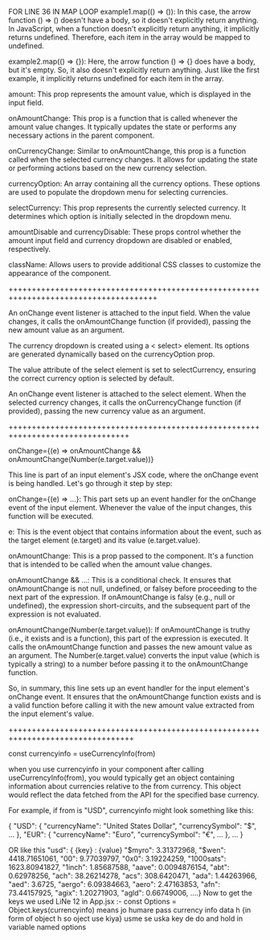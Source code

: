 
FOR LINE 36 IN MAP LOOP 
example1.map(() => ()): In this case, the arrow function () => () doesn't have a body, so it doesn't explicitly return anything. In JavaScript, when a function doesn't explicitly return anything, it implicitly returns undefined. Therefore, each item in the array would be mapped to undefined.

example2.map(() => {}): Here, the arrow function () => {} does have a body, but it's empty. So, it also doesn't explicitly return anything. Just like the first example, it implicitly returns undefined for each item in the array.





amount: This prop represents the amount value, which is displayed in the input field.

onAmountChange: This prop is a function that is called whenever the amount value changes. It typically updates the state or performs any necessary actions in the parent component.

onCurrencyChange: Similar to onAmountChange, this prop is a function called when the selected currency changes. It allows for updating the state or performing actions based on the new currency selection.

currencyOption: An array containing all the currency options. These options are used to populate the dropdown menu for selecting currencies.

selectCurrency: This prop represents the currently selected currency. It determines which option is initially selected in the dropdown menu.

amountDisable and currencyDisable: These props control whether the amount input field and currency dropdown are disabled or enabled, respectively.

className: Allows users to provide additional CSS classes to customize the appearance of the component.


++++++++++++++++++++++++++++++++++++++++++++++++++++++++++++++++++++++++++++++++++++++

An onChange event listener is attached to the input field. When the value changes, it calls the onAmountChange function (if provided), passing the new amount value as an argument.

The currency dropdown is created using a < select> element. Its options are generated dynamically based on the currencyOption prop.

The value attribute of the select element is set to selectCurrency, ensuring the correct currency option is selected by default.

An onChange event listener is attached to the select element. When the selected currency changes, it calls the onCurrencyChange function (if provided), passing the new currency value as an argument.

++++++++++++++++++++++++++++++++++++++++++++++++++++++++++++++++++++++++++++++++

onChange={(e) => onAmountChange && onAmountChange(Number(e.target.value))}


This line is part of an input element's JSX code, where the onChange event is being handled. Let's go through it step by step:

onChange={(e) => ...}: This part sets up an event handler for the onChange event of the input element. Whenever the value of the input changes, this function will be executed.

e: This is the event object that contains information about the event, such as the target element (e.target) and its value (e.target.value).

onAmountChange: This is a prop passed to the component. It's a function that is intended to be called when the amount value changes.

onAmountChange && ...: This is a conditional check. It ensures that onAmountChange is not null, undefined, or falsey before proceeding to the next part of the expression. If onAmountChange is falsy (e.g., null or undefined), the expression short-circuits, and the subsequent part of the expression is not evaluated.

onAmountChange(Number(e.target.value)): If onAmountChange is truthy (i.e., it exists and is a function), this part of the expression is executed. It calls the onAmountChange function and passes the new amount value as an argument. The Number(e.target.value) converts the input value (which is typically a string) to a number before passing it to the onAmountChange function.

So, in summary, this line sets up an event handler for the input element's onChange event. It ensures that the onAmountChange function exists and is a valid function before calling it with the new amount value extracted from the input element's value.



+++++++++++++++++++++++++++++++++++++++++++++++++++++++++++++++++++++++++++++++++


const currencyinfo = useCurrencyInfo(from)

when you use currencyinfo in your component after calling useCurrencyInfo(from), you would typically get an object containing information about currencies relative to the from currency. This object would reflect the data fetched from the API for the specified base currency.

For example, if from is "USD", currencyinfo might look something like this:

{
  "USD": {
    "currencyName": "United States Dollar",
    "currencySymbol": "$",
    ...
  },
  "EUR": {
    "currencyName": "Euro",
    "currencySymbol": "€",
    ...
  },
  ...
}

OR like this 
	"usd": {
    {key}  : {value}
		"$myro": 3.31372968,
		"$wen": 4418.71651061,
		"00": 9.77039797,
		"0x0": 3.19224259,
		"1000sats": 1623.80941827,
		"1inch": 1.85687588,
		"aave": 0.0094876154,
		"abt": 0.62978256,
		"ach": 38.26214278,
		"acs": 308.6420471,
		"ada": 1.44263966,
		"aed": 3.6725,
		"aergo": 6.09384663,
		"aero": 2.47163853,
		"afn": 73.44157925,
		"agix": 1.20271903,
		"agld": 0.66749006,
    ....}
  Now to get the keys we used  LiNe 12 in App.jsx :-
  const Options = Object.keys(currencyinfo) means jo humare pass currency info data h {in form of object h so oject use kiya} usme se uska key de do and hold in variable named options
